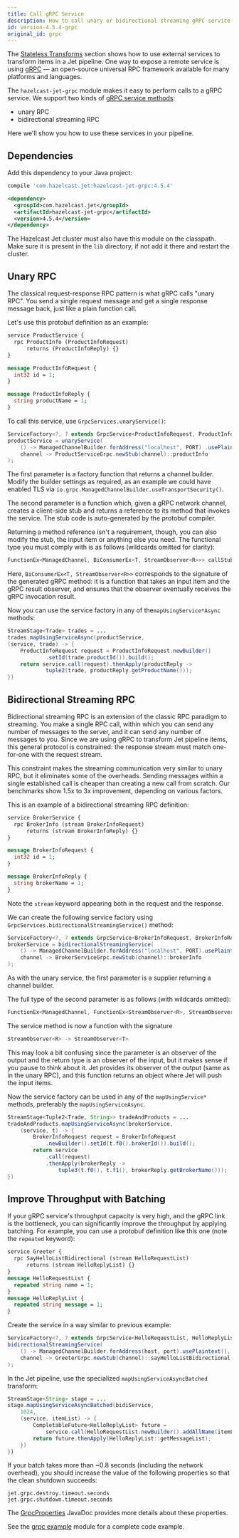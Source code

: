 ```yaml
---
title: Call gRPC Service
description: How to call unary or bidirectional streaming gRPC service from a pipeline.
id: version-4.5.4-grpc
original_id: grpc
---
```


The [Stateless
Transforms](../api/stateless-transforms.md#mapusingservice) section
shows how to use external services to transform items in a Jet pipeline.
One way to expose a remote service is using [gRPC](https://grpc.io/)
&mdash; an open-source universal RPC framework available for many
platforms and languages.

The `hazelcast-jet-grpc` module makes it easy to perform calls to a gRPC
service. We support two kinds of [gRPC service
methods](https://grpc.io/docs/guides/concepts/):

- unary RPC
- bidirectional streaming RPC

Here we'll show you how to use these services in your pipeline.

## Dependencies

Add this dependency to your Java project:

<!--DOCUSAURUS_CODE_TABS-->

<!--Gradle-->

```groovy
compile 'com.hazelcast.jet:hazelcast-jet-grpc:4.5.4'
```

<!--Maven-->

```xml
<dependency>
  <groupId>com.hazelcast.jet</groupId>
  <artifactId>hazelcast-jet-grpc</artifactId>
  <version>4.5.4</version>
</dependency>
```

<!--END_DOCUSAURUS_CODE_TABS-->

The Hazelcast Jet cluster must also have this module on the classpath.
Make sure it is present in the `lib` directory, if not add it there and
restart the cluster.

## Unary RPC

The classical request-response RPC pattern is what gRPC calls "unary
RPC". You send a single request message and get a single response
message back, just like a plain function call.

Let's use this protobuf definition as an example:

```proto
service ProductService {
  rpc ProductInfo (ProductInfoRequest)
      returns (ProductInfoReply) {}
}

message ProductInfoRequest {
  int32 id = 1;
}

message ProductInfoReply {
  string productName = 1;
}
```

To call this service, use `GrpcServices.unaryService()`:

```java
ServiceFactory<?, ? extends GrpcService<ProductInfoRequest, ProductInfoReply>>
productService = unaryService(
    () -> ManagedChannelBuilder.forAddress("localhost", PORT) .usePlaintext(),
    channel -> ProductServiceGrpc.newStub(channel)::productInfo
);
```

The first parameter is a factory function that returns a channel
builder. Modify the builder settings as required, as an example we
could have enabled TLS via
`io.grpc.ManagedChannelBuilder.useTransportSecurity()`.

The second parameter is a function which, given a gRPC network channel,
creates a client-side stub and returns a reference to its method that
invokes the service. The stub code is auto-generated by the protobuf
compiler.

Returning a method reference isn't a requirement, though, you can
also modify the stub, the input item or anything else you need. The
functional type you must comply with is as follows (wildcards omitted
for clarity):

```java
FunctionEx<ManagedChannel, BiConsumerEx<T, StreamObserver<R>>> callStubFn
```

Here, `BiConsumerEx<T, StreamObserver<R>>` corresponds to the signature
of the generated gRPC method: it is a function that takes an input item
and the gRPC result observer, and ensures that the observer eventually
receives the gRPC invocation result.

Now you can use the service factory in any of the`mapUsingService*Async`
methods:

```java
StreamStage<Trade> trades = ...
trades.mapUsingServiceAsync(productService,
(service, trade) -> {
    ProductInfoRequest request = ProductInfoRequest.newBuilder()
            .setId(trade.productId()).build();
    return service.call(request).thenApply(productReply ->
            tuple2(trade, productReply.getProductName()));
})
```

## Bidirectional Streaming RPC

Bidirectional streaming RPC is an extension of the classic RPC paradigm
to streaming. You make a single RPC call, within which you can send any
number of messages to the server, and it can send any number of messages
to you. Since we are using gRPC to transform Jet pipeline items, this
general protocol is constrained: the response stream must match
one-for-one with the request stream.

This constraint makes the streaming communication very similar to unary
RPC, but it eliminates some of the overheads. Sending messages within a
single established call is cheaper than creating a new call from
scratch. Our benchmarks show 1.5x to 3x improvement, depending on
various factors.

This is an example of a bidirectional streaming RPC definition:

```proto
service BrokerService {
  rpc BrokerInfo (stream BrokerInfoRequest)
      returns (stream BrokerInfoReply) {}
}

message BrokerInfoRequest {
  int32 id = 1;
}

message BrokerInfoReply {
  string brokerName = 1;
}
```

Note the `stream` keyword appearing both in the request and the response.

We can create the following service factory using
`GrpcServices.bidirectionalStreamingService()` method:

```java
ServiceFactory<?, ? extends GrpcService<BrokerInfoRequest, BrokerInfoReply>>
brokerService = bidirectionalStreamingService(
    () -> ManagedChannelBuilder.forAddress("localhost", PORT).usePlaintext(),
    channel -> BrokerServiceGrpc.newStub(channel)::brokerInfo
);
```

As with the unary service, the first parameter is a supplier returning
a channel builder.

The full type of the second parameter is as follows (with wildcards
omitted):

```java
FunctionEx<ManagedChannel, FunctionEx<StreamObserver<R>, StreamObserver<T>>> callStubFn
```

The service method is now a function with the signature

```java
StreamObserver<R> -> StreamObserver<T>
```

This may look a bit confusing since the parameter is an observer of the
output and the return type is an observer of the input, but it makes
sense if you pause to think about it. Jet provides its observer of the
output (same as in the unary RPC), and this function returns an object
where Jet will push the input items.

Now the service factory can be used in any of the `mapUsingService*`
methods, preferably the `mapUsingServiceAsync`.

```java
StreamStage<Tuple2<Trade, String>> tradeAndProducts = ...
tradeAndProducts.mapUsingServiceAsync(brokerService,
    (service, t) -> {
        BrokerInfoRequest request = BrokerInfoRequest
            .newBuilder().setId(t.f0().brokerId()).build();
        return service
            .call(request)
            .thenApply(brokerReply ->
                tuple3(t.f0(), t.f1(), brokerReply.getBrokerName()));
})
```

## Improve Throughput with Batching

If your gRPC service's throughput capacity is very high, and the gRPC
link is the bottleneck, you can significantly improve the throughput by
applying batching. For example, you can use a protobuf definition like
this one (note the `repeated` keyword):

```proto
service Greeter {
  rpc SayHelloListBidirectional (stream HelloRequestList)
      returns (stream HelloReplyList) {}
}
message HelloRequestList {
  repeated string name = 1;
}
message HelloReplyList {
  repeated string message = 1;
}
```

Create the service in a way similar to previous example:

```java
ServiceFactory<?, ? extends GrpcService<HelloRequestList, HelloReplyList>> bidiService =
bidirectionalStreamingService(
    () -> ManagedChannelBuilder.forAddress(host, port).usePlaintext(),
    channel -> GreeterGrpc.newStub(channel)::sayHelloListBidirectional
);
```

In the Jet pipeline, use the specialized `mapUsingServiceAsyncBatched`
transform:

```java
StreamStage<String> stage = ...
stage.mapUsingServiceAsyncBatched(bidiService,
    1024,
    (service, itemList) -> {
        CompletableFuture<HelloReplyList> future =
            service.call(HelloRequestList.newBuilder().addAllName(itemList).build());
        return future.thenApply(HelloReplyList::getMessageList);
    })
})
```

If your batch takes more than ~0.8 seconds (including the network
overhead), you should increase the value of the following properties
so that the clean shutdown succeeds:

```text
jet.grpc.destroy.timeout.seconds
jet.grpc.shutdown.timeout.seconds
```

The [GrpcProperties](/javadoc/4.5.4/com/hazelcast/jet/grpc/GrpcProperties.html)
JavaDoc provides more details about these properties.

See the [grpc example](https://github.com/hazelcast/hazelcast-jet/tree/master/examples/grpc)
module for a complete code example.
